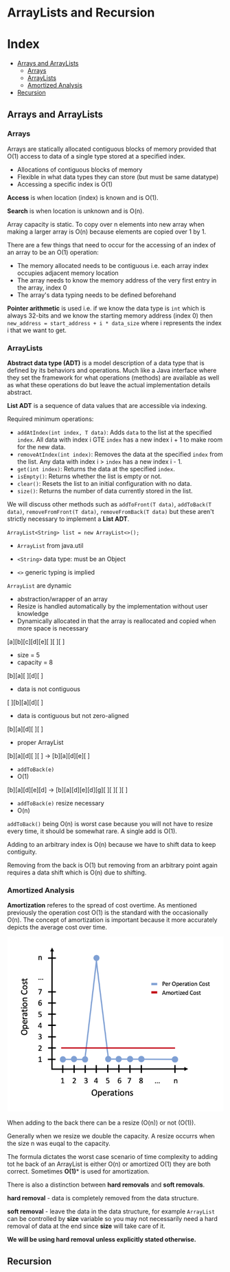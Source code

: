 # ArrayLists and Recursion

# Index

- [Arrays and ArrayLists](#arrays-and-arraylists)
    - [Arrays](#arrays)
    - [ArrayLists](#arraylists)
    - [Amortized Analysis](#amortized-analysis)
- [Recursion](#recursion)

## Arrays and ArrayLists

### Arrays

Arrays are statically allocated contiguous blocks of memory provided that O(1) access to data of a single type stored at a specified index.

- Allocations of contiguous blocks of memory
- Flexible in what data types they can store (but must be same datatype)
- Accessing a specific index is O(1)

**Access** is when location (index) is known and is O(1).

**Search** is when location is unknown and is O(n).

Array capacity is static. To copy over n elements into new array when making a larger array is O(n) because elements are copied over 1 by 1.

There are a few things that need to occur for the accessing of an index of an array to be an O(1) operation:
- The memory allocated needs to be contiguous i.e. each array index occupies adjacent memory location
- The array needs to know the memory address of the very first entry in the array, index 0
- The array's data typing needs to be defined beforehand

**Pointer arithmetic** is used i.e. if we know the data type is `int` which is always 32-bits and we know the starting memory address (index 0) then `new_address = start_address + i * data_size` where i represents the index i that we want to get.

### ArrayLists

**Abstract data type (ADT)** is a model description of a data type that is defined by its behaviors and operations. Much like a Java interface where they set the framework for what operations (methods) are available as well as what these operations do but leave the actual implementation details abstract.

**List ADT** is a sequence of data values that are accessible via indexing.

Required minimum operations:

- `addAtIndex(int index, T data)`: Adds `data` to the list at the specified `index`. All data with index i GTE `index` has a new index i + 1 to make room for the new data.
- `removeAtIndex(int index)`: Removes the data at the specified `index` from the list. Any data with index i > `index` has a new index i - 1.
- `get(int index)`: Returns the data at the specified `index`.
- `isEmpty()`: Returns whether the list is empty or not.
- `clear()`: Resets the list to an initial configuration with no data.
- `size()`: Returns the number of data currently stored in the list.

We will discuss other methods such as `addToFront(T data)`, `addToBack(T data)`, `removeFromFront(T data)`, `removeFromBack(T data)` but these aren't strictly necessary to implement a **List ADT**.

`ArrayList<String> list = new ArrayList<>();`

- `ArrayList` from java.util

- `<String>` data type: must be an Object

- `<>` generic typing is implied

`ArrayList` are dynamic

- abstraction/wrapper of an array
- Resize is handled automatically by the implementation without user knowledge
- Dynamically allocated in that the array is reallocated and copied when more space is necessary

[a][b][c][d][e][ ][ ][ ]
- size = 5
- capacity = 8

[b][a][ ][d][ ]
- data is not contiguous

[ ][b][a][d][ ]
- data is contiguous but not zero-aligned

[b][a][d][ ][ ]
- proper ArrayList

[b][a][d][ ][ ] -> [b][a][d][e][ ]
- `addToBack(e)`
- O(1)

[b][a][d][e][d] -> [b][a][d][e][d][g][ ][ ][ ][ ]
- `addToBack(e)` resize necessary
- O(n)

`addToBack()` being O(n) is worst case because you will not have to resize every time, it should be somewhat rare. A single add is O(1).

Adding to an arbitrary index is O(n) because we have to shift data to keep contiguity.

Removing from the back is O(1) but removing from an arbitrary point again requires a data shift which is O(n) due to shifting.

### Amortized Analysis

**Amortization** referes to the spread of cost overtime. As mentioned previously the operation cost O(1) is the standard with the occasionally O(n). The concept of amortization is important because it more accurately depicts the average cost over time.

![](/ArrayLists,%20LinkedLists,%20Stacks%20and%20Queues/1_arrays_arraylists/images/AmortizedCost.png)

When adding to the back there can be a resize (O(n)) or not (O(1)).

Generally when we resize we double the capacity. A resize occurrs when the size n was euqal to the capacity. 

The formula dictates the worst case scenario of time complexity to adding tot he back of an ArrayList is either O(n) or amortized O(1) they are both correct. Sometimes **O(1)*** is used for amortization.

There is also a distinction between **hard removals** and **soft removals**. 

**hard removal** - data is completely removed from the data structure.

**soft removal** - leave the data in the data structure, for example `ArrayList` can be controlled by **size** variable so you may not necessarily need a hard removal of data at the end since **size** will take care of it.

**We will be using hard removal unless explicitly stated otherwise.**

## Recursion

